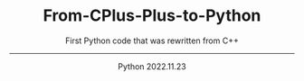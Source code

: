 <div align="center">
<h1>From-CPlus-Plus-to-Python</h1>
<p>First Python code that was rewritten from C++</p>
<hr>
<p>Python 2022.11.23</p>
</div>
